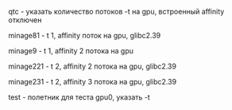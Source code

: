 qtc - указать количество потоков -t на gpu, встроенный affinity отключен

minage81 - t 1, affinity поток на gpu, glibc2.39

minage9 - t 1, affinity 2 потока на gpu

minage221 - t 2, affinity 2 потока на gpu, glibc2.39

minage231 - t 2, affinity 3 потока на gpu, glibc2.39

test - полетник для теста gpu0, указать -t
